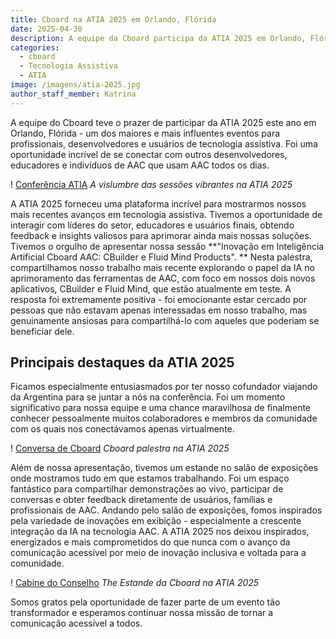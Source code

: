 ```yaml
---
title: Cboard na ATIA 2025 em Orlando, Flórida
date: 2025-04-30
description: A equipe da Cboard participa da ATIA 2025 em Orlando, Flórida, para mostrar suas soluções de tecnologia assistiva e se conectar com líderes do setor.
categories:
  - cboard
  - Tecnologia Assistiva
  - ATIA
image: /imagens/atia-2025.jpg
author_staff_member: Katrina
---
```


A equipe do Cboard teve o prazer de participar da ATIA 2025 este ano em Orlando, Flórida - um dos maiores e mais influentes eventos para profissionais, desenvolvedores e usuários de tecnologia assistiva. Foi uma oportunidade incrível de se conectar com outros desenvolvedores, educadores e indivíduos de AAC que usam AAC todos os dias.

! [Conferência ATIA](/images/atia-2025-session.jpg) _A vislumbre das sessões vibrantes na ATIA 2025_

A ATIA 2025 forneceu uma plataforma incrível para mostrarmos nossos mais recentes avanços em tecnologia assistiva. Tivemos a oportunidade de interagir com líderes do setor, educadores e usuários finais, obtendo feedback e insights valiosos para aprimorar ainda mais nossas soluções.
Tivemos o orgulho de apresentar nossa sessão \*\*"Inovação em Inteligência Artificial Cboard AAC: CBuilder e Fluid Mind Products". \*\* Nesta palestra, compartilhamos nosso trabalho mais recente explorando o papel da IA no aprimoramento das ferramentas de AAC, com foco em nossos dois novos aplicativos, CBuilder e Fluid Mind, que estão atualmente em teste. A resposta foi extremamente positiva - foi emocionante estar cercado por pessoas que não estavam apenas interessadas em nosso trabalho, mas genuinamente ansiosas para compartilhá-lo com aqueles que poderiam se beneficiar dele.

## Principais destaques da ATIA 2025

Ficamos especialmente entusiasmados por ter nosso cofundador viajando da Argentina para se juntar a nós na conferência. Foi um momento significativo para nossa equipe e uma chance maravilhosa de finalmente conhecer pessoalmente muitos colaboradores e membros da comunidade com os quais nos conectávamos apenas virtualmente.

! [Conversa de Cboard](/images/atia-2025-conference.jpg) _Cboard palestra na ATIA 2025_

Além de nossa apresentação, tivemos um estande no salão de exposições onde mostramos tudo em que estamos trabalhando. Foi um espaço fantástico para compartilhar demonstrações ao vivo, participar de conversas e obter feedback diretamente de usuários, famílias e profissionais de AAC. Andando pelo salão de exposições, fomos inspirados pela variedade de inovações em exibição - especialmente a crescente integração da IA na tecnologia AAC.
A ATIA 2025 nos deixou inspirados, energizados e mais comprometidos do que nunca com o avanço da comunicação acessível por meio de inovação inclusiva e voltada para a comunidade.

! [Cabine do Conselho](/images/atia-2025-booth.jpg) _The Estande da Cboard na ATIA 2025_

Somos gratos pela oportunidade de fazer parte de um evento tão transformador e esperamos continuar nossa missão de tornar a comunicação acessível a todos.
